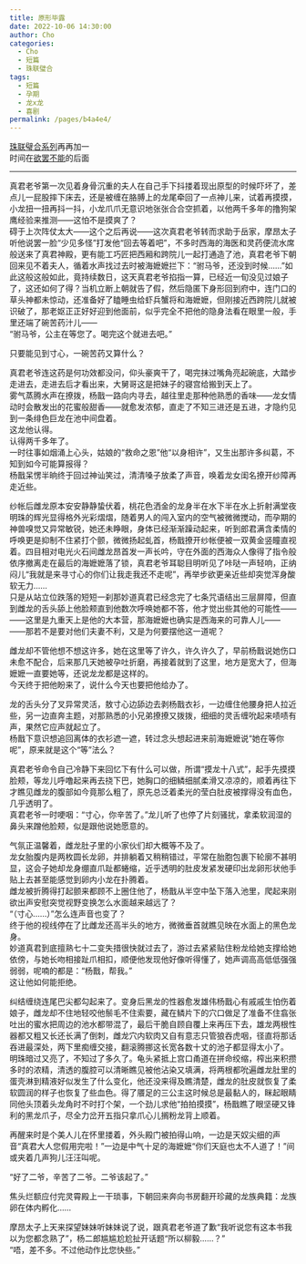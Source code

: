 ```yaml
---
title: 原形毕露
date: 2022-10-06 14:30:00
author: Cho
categories: 
  - Cho
  - 短篇
  - 珠联璧合
tags: 
  - 短篇
  - 孕期
  - 龙x龙
  - 喜剧
permalink: /pages/b4a4e4/
---
```


[珠联璧合系列](/categories/?category=珠联璧合)再再加一  
时间在[欲罢不能](/pages/5195d7/)的后面

---

真君老爷第一次见着身骨沉重的夫人在自己手下抖搂着现出原型的时候吓坏了，差点儿一屁股摔下床去，还是被缠在胳膊上的龙尾牵回了一点神儿来，试着再摸摸，小龙扭一扭再抖一抖，小龙爪爪无意识地张张合合空抓着，以他两千多年的撸狗架鹰经验来推测——这怕不是摸爽了？<!-- more -->  
碍于上次阵仗太大——这个之后再说——这次真君老爷转而求助于岳家，摩昂太子听他说罢一脸“少见多怪”打发他“回去等着吧”，不多时西海的海医和灵药便流水席般送来了真君神殿，更有能工巧匠把西厢和跨院儿一起打通造了池，真君老爷下朝回来见不着夫人，循着水声找过去时被海嬷嬷拦下：“驸马爷，还没到时候……”如此这般这般如此，竟持续数日，这天真君老爷掐指一算，已经近一旬没见过娘子了，这还如何了得？当机立断上朝就告了假，然后隐匿下身形回到府中，连门口的草头神都未惊动，还准备好了瞌睡虫给虾兵蟹将和海嬷嬷，但刚接近西跨院儿就被识破了，那老妪正正好好迎到他面前，似乎完全不把他的隐身法看在眼里一般，手里还端了碗苦药汁儿——  
“驸马爷，公主在等您了。喝完这个就进去吧。”

只要能见到寸心，一碗苦药又算什么？

真君老爷连这药是何功效都没问，仰头豪爽干了，喝完抹过嘴角亮起碗底，大踏步走进去，走进去后才看出来，大舅哥这是把妹子的寝宫给搬到天上了。  
雾气蒸腾水声在撩拨，杨戬一路向内寻去，越往里走那种他熟悉的香味——龙女情动时会散发出的花蜜般甜香——就愈发浓郁，直走了不知三进还是五进，才隐约见到一条绯色巨龙在池中间盘着。  
这龙他认得。  
认得两千多年了。  
一时往事如烟涌上心头，姑娘的“救命之恩”他“以身相许”，又生出那许多纠葛，不知到如今可能算报得？  
杨戬呆愣半晌终于回过神讪笑过，清清嗓子放柔了声音，唤着龙女闺名撩开纱障再走近些。

纱帐后雌龙原本安安静静蛰伏着，桃花色洒金的龙身半在水下半在水上折射满堂夜明珠的辉光显得格外光彩熠熠，随着男人的闯入室内的空气被微微搅动，而孕期的神兽嗅觉又异常敏锐，她还未睁眼，身体已经渐渐躁动起来，听到郎君满含柔情的呼唤更是抑制不住紧打个颤，微微扬起虬首，杨戬撩开纱帐便被一双黄金竖瞳直视着。四目相对电光火石间雌龙昂首发一声长吟，守在外面的西海众人像得了指令般依序撤离走在最后的海嬷嬷落了锁，真君老爷耳聪目明听见了咔哒一声轻响，正纳闷儿“我就是来寻寸心的你们让我走我还不走呢”，再举步欲更亲近些却突觉浑身酸软无力……  
只是从站立位跌落的短短一刹那妙道真君已经念完了七条咒语结出三层屏障，但直到雌龙的舌头舔上他脸颊直到他数次呼唤她都不答，他才觉出些其他的可能性——  
——这里是九重天上是他的大本营，那海嬷嬷也确实是西海来的可靠人儿——  
——那若不是要对他们夫妻不利，又是为何要摆他这一道呢？

雌龙却不管他想不想这许多，她在这里等了许久，许久许久了，早前杨戬说她伤口未愈不配合，后来那几天她被孕吐折磨，再接着就到了这里，地方是宽大了，但海嬷嬷一直要她等，还说龙龙都是这样的。  
今天终于把他盼来了，说什么今天也要把他给办了。

龙的舌头分了叉异常灵活，敖寸心边舔边去剥杨戬衣衫，一边缠住他腰身把人拉近些，另一边直奔主题，对那熟悉的小兄弟撩撩又拨拨，细细的灵舌缠吮起来啧啧有声，果然它应声就起立了。  
杨戬下意识想追回离体的衣衫遮一遮，转过念头想起进来前海嬷嬷说“她在等你呢”，原来就是这个“等”法么？

真君老爷命令自己冷静下来回忆下有什么可以做，所谓“摸龙十八式”，起手先摸摸脸颊，等龙儿呼噜起来再去挠下巴，她胸口的细鳞细腻柔滑又凉凉的，顺着再往下才瞧见雌龙的腹部如今竟那么粗了，原先总泛着柔光的莹白肚皮被撑得没有血色，几乎透明了。  
真君老爷一时哽咽：“寸心，你辛苦了。”龙儿听了也停了片刻骚扰，拿柔软润湿的鼻头来蹭他脸颊，似是跟他说她愿意的。

气氛正温馨着，雌龙肚子里的小家伙们却大概等不及了。  
龙女胎腹内是两枚圆长龙卵，并排躺着又稍稍错过，平常在胎胞包裹下轮廓不甚明显，这会子她却龙身绷直爪趾都蜷缩，近乎透明的肚皮发紧发硬印出龙卵形状他手贴上去甚至能感觉到卵内小龙在扑腾着。  
雌龙被折腾得打起颤来都顾不上圈住他了，杨戬从半空中坠下落入池里，爬起来刚欲出声安慰突觉视野变换怎么水面越来越远了？  
“（寸心……）”怎么连声音也变了？  
终于他的视线停在了比雌龙还高半头的地方，微微垂首就瞧见映在水面上的黑色龙身。  
妙道真君到底擅熟七十二变失措很快就过去了，游过去紧紧贴住粉龙给她支撑给她依傍，与她长吻相接趾爪相扣，顺便他发现他好像听得懂了，她声调高高低低强强弱弱，呢喃的都是：“杨戬，帮我。”  
这让他如何能拒绝。

纠结缠绕连尾巴尖都勾起来了。变身后黑龙的性器愈发雄伟杨戬心有戚戚生怕伤着娘子，雌龙却不住地轻咬他鬃毛不住索要，藏在鳞片下的穴口做足了准备不住翕张吐出的蜜水把周边的池水都带混了，最后干脆自顾自覆上来再压下去，雄龙两根性器都又粗又长还长满了倒刺，雌龙穴内软肉又自有意志只管狼吞虎咽，径直将那话吞进最深处，两下里痴缠交接，翻滚腾挪这长宽各数十丈的池子都显得太小了。  
明珠暗过又亮了，不知过了多久了。龟头紧抵上宫口甬道在拼命绞缩，榨出来积攒多时的浓精，清透的腹腔可以清晰瞧见被他沾染又填满，将两根都吮遍雌龙肚里的蛋壳淋到精液好似发生了什么变化，他还没来得及瞧清楚，雌龙的肚皮就恢复了柔软圆润的样子也恢复了些血色。得了餍足的三公主这时候总是最黏人的，眯起眼睛同他头顶着头龙角时不时打个架，一个劲儿求他“拍拍摸摸”，杨戬瞧了眼坚硬又锋利的黑龙爪子，尽全力岔开五指只拿爪心儿搁粉龙背上顺着。

再醒来时是个美人儿在怀里搂着，外头殿门被拍得山响，一边是天奴尖细的声音“真君大人您假用完啦！”一边是中气十足的海嬷嬷“你们天庭也太不人道了！”间或夹着几声狗儿汪汪叫呢。

“好了二爷，辛苦了二爷。二爷该起了。”

焦头烂额应付完灵霄殿上一干琐事，下朝回来奔向书房翻开珍藏的龙族典籍：龙族卵在体内孵化……

摩昂太子上天来探望妹妹听妹妹说了说，跟真君老爷道了歉“我听说您有这本书我以为您都念熟了”，杨二郎尴尴尬尬扯开话题“所以柳毅……？”  
“唔，差不多。不过他动作比您快些。”

